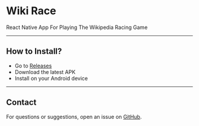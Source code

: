 # Wiki Race

React Native App For Playing The Wikipedia Racing Game

---

## How to Install?

* Go to [Releases](https://github.com/chitwan27/WikiRace/releases)
* Download the latest APK
* Install on your Android device

---

## Contact

For questions or suggestions, open an issue on [GitHub](https://github.com/chitwan27/WikiRace/issues).
